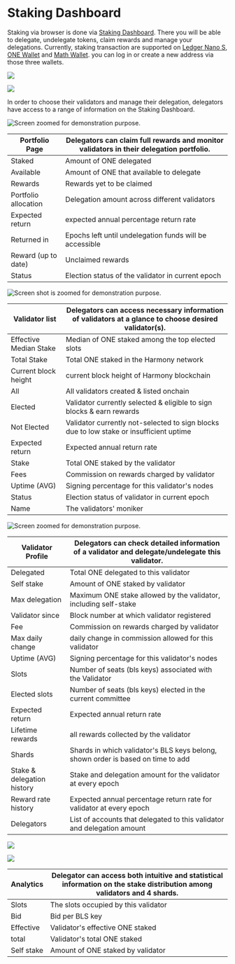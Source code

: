 # Staking Dashboard

Staking via browser is done via [Staking Dashboard](https://staking.harmony.one). There you will be able to delegate, undelegate tokens, claim rewards and manage your delegations. Currently, staking transaction are supported on [Ledger Nano S,](../../../wallets/hardware-wallets/ledger/) [ONE Wallet](../../../wallets/browser-extensions-wallets/one-wallet.md) and [Math Wallet](../../../../developers/wallets/mathwallet.md). you can log in or create a new address via those three wallets.

![](<../../../../.gitbook/assets/image (29).png>)

![](<../../../../.gitbook/assets/image (30).png>)

In order to choose their validators and manage their delegation, delegators have access to a range of information on the Staking Dashboard.

![Screen zoomed for demonstration purpose.](<../../../../.gitbook/assets/image (137).png>)

| **Portfolio Page**   | Delegators can claim full rewards and monitor validators in their delegation portfolio.  |
| -------------------- | ---------------------------------------------------------------------------------------- |
| Staked               | Amount of ONE delegated                                                                  |
| Available            | Amount of ONE that available to delegate                                                 |
| Rewards              | Rewards yet to be claimed                                                                |
| Portfolio allocation | Delegation amount across different validators                                            |
| Expected return      | expected annual percentage return rate                                                   |
| Returned in          | Epochs left until undelegation funds will be accessible                                  |
| Reward (up to date)  | Unclaimed rewards                                                                        |
| Status               | Election status of the validator in current epoch                                        |



![Screen shot is zoomed for demonstration purpose.](<../../../../.gitbook/assets/image (132).png>)

| **Validator list**     | Delegators can access necessary information of validators at a glance to choose desired validator(s). |
| ---------------------- | ----------------------------------------------------------------------------------------------------- |
| Effective Median Stake | Median of ONE staked among the top elected slots                                                      |
| Total Stake            | Total ONE staked in the Harmony network                                                               |
| Current block height   | current block height of Harmony blockchain                                                            |
| All                    | All validators created & listed onchain                                                               |
| Elected                | Validator currently selected & eligible to sign blocks & earn rewards                                 |
| Not Elected            | Validator currently not-selected to sign blocks due to low stake or insufficient uptime               |
| Expected return        | Expected annual return rate                                                                           |
| Stake                  | Total ONE staked by the validator                                                                     |
| Fees                   | Commission on rewards charged by validator                                                            |
| Uptime (AVG)           | Signing percentage for this validator's nodes                                                         |
| Status                 | Election status of validator in current epoch                                                         |
| Name                   | The validators' moniker                                                                               |



![Screen zoomed for demonstration purpose.](<../../../../.gitbook/assets/image (133).png>)

| **Validator Profile**      | Delegators can check detailed information of a validator and delegate/undelegate this validator. |
| -------------------------- | ------------------------------------------------------------------------------------------------ |
| Delegated                  | Total ONE delegated to this validator                                                            |
| Self stake                 | Amount of ONE staked by validator                                                                |
| Max delegation             | Maximum ONE stake allowed by the validator, including self-stake                                 |
| Validator since            | Block number at which validator registered                                                       |
| Fee                        | Commission on rewards charged by validator                                                       |
| Max daily change           | daily change in commission allowed for this validator                                            |
| Uptime (AVG)               | Signing percentage for this validator's nodes                                                    |
| Slots                      | Number of seats (bls keys) associated with the Validator                                         |
| Elected slots              | Number of seats (bls keys) elected in the current committee                                      |
| Expected return            | Expected annual return rate                                                                      |
| Lifetime rewards           | all rewards collected by the validator                                                           |
| Shards                     | Shards in which validator's BLS keys belong, shown order is based on time to add                 |
| Stake & delegation history | Stake and delegation amount for the validator at every epoch                                     |
| Reward rate history        | Expected annual percentage return rate for validator at every epoch                              |
| Delegators                 | List of accounts that delegated to this validator and delegation amount                          |



![](<../../../../.gitbook/assets/image (139).png>)

![](<../../../../.gitbook/assets/image (140).png>)

| **Analytics** | Delegator can access both intuitive and statistical information on the stake distribution among validators and 4 shards. |
| ------------- | ------------------------------------------------------------------------------------------------------------------------ |
| Slots         | The slots occupied by this validator                                                                                     |
| Bid           | Bid per BLS key                                                                                                          |
| Effective     | Validator's effective ONE staked                                                                                         |
| total         | Validator's total ONE staked                                                                                             |
| Self stake    | Amount of ONE staked by validator                                                                                        |
